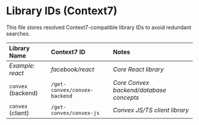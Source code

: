 # Library IDs (Context7)

This file stores resolved Context7-compatible library IDs to avoid redundant searches.

| Library Name          | Context7 ID        | Notes                                    |
| :-------------------- | :----------------- | :--------------------------------------- |
| *Example: react*      | *facebook/react*   | *Core React library*                     |
| `convex` (backend)      | `/get-convex/convex-backend` | *Core Convex backend/database concepts* |
| `convex` (client)       | `/get-convex/convex-js` | *Convex JS/TS client library*           |
